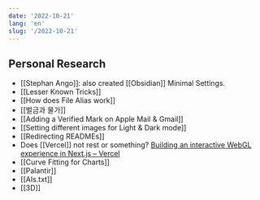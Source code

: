 ```yaml
---
date: '2022-10-21'
lang: 'en'
slug: '/2022-10-21'
---
```


## Personal Research

- [[Stephan Ango]]: also created [[Obsidian]] Minimal Settings.
- [[Lesser Known Tricks]]
- [[How does File Alias work]]
- [[벌금과 물가]]
- [[Adding a Verified Mark on Apple Mail & Gmail]]
- [[Setting different images for Light & Dark mode]]
- [[Redirecting READMEs]]
- Does [[Vercel]] not rest or something? [Building an interactive WebGL experience in Next.js – Vercel](https://vercel.com/blog/building-an-interactive-webgl-experience-in-next-js)
- [[Curve Fitting for Charts]]
- [[Palantir]]
- [[AIs.txt]]
- [[3D]]
